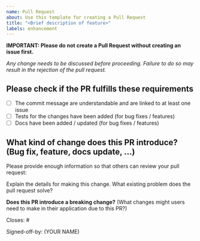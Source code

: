 ```yaml
---
name: Pull Request
about: Use this template for creating a Pull Request
title: "<Brief description of feature>"
labels: enhancement
---
```


**IMPORTANT: Please do not create a Pull Request without creating an issue first.**

_Any change needs to be discussed before proceeding. Failure to do so may result in the rejection of the pull request._

## Please check if the PR fulfills these requirements

- [ ] The commit message are understandable and are linked to at least one issue
- [ ] Tests for the changes have been added (for bug fixes / features)
- [ ] Docs have been added / updated (for bug fixes / features)

## What kind of change does this PR introduce? (Bug fix, feature, docs update, ...)

Please provide enough information so that others can review your pull request:

Explain the details for making this change. What existing problem does the pull request solve?

**Does this PR introduce a breaking change?** (What changes might users need to make in their application due to this PR?)

Closes: #

Signed-off-by: (YOUR NAME) <email>